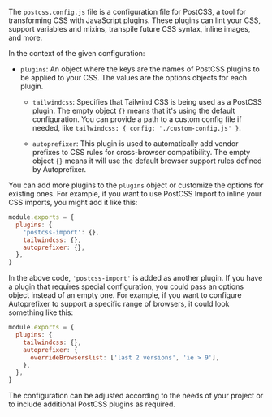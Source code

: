 The `postcss.config.js` file is a configuration file for PostCSS, a tool for transforming CSS with JavaScript plugins. These plugins can lint your CSS, support variables and mixins, transpile future CSS syntax, inline images, and more.

In the context of the given configuration:

- `plugins`: An object where the keys are the names of PostCSS plugins to be applied to your CSS. The values are the options objects for each plugin.

    - `tailwindcss`: Specifies that Tailwind CSS is being used as a PostCSS plugin. The empty object `{}` means that it's using the default configuration. You can provide a path to a custom config file if needed, like `tailwindcss: { config: './custom-config.js' }`.

    - `autoprefixer`: This plugin is used to automatically add vendor prefixes to CSS rules for cross-browser compatibility. The empty object `{}` means it will use the default browser support rules defined by Autoprefixer.

You can add more plugins to the `plugins` object or customize the options for existing ones. For example, if you want to use PostCSS Import to inline your CSS imports, you might add it like this:

```javascript
module.exports = {
  plugins: {
    'postcss-import': {},
    tailwindcss: {},
    autoprefixer: {},
  },
}
```

In the above code, `'postcss-import'` is added as another plugin. If you have a plugin that requires special configuration, you could pass an options object instead of an empty one. For example, if you want to configure Autoprefixer to support a specific range of browsers, it could look something like this:

```javascript
module.exports = {
  plugins: {
    tailwindcss: {},
    autoprefixer: {
      overrideBrowserslist: ['last 2 versions', 'ie > 9'],
    },
  },
}
```

The configuration can be adjusted according to the needs of your project or to include additional PostCSS plugins as required.
